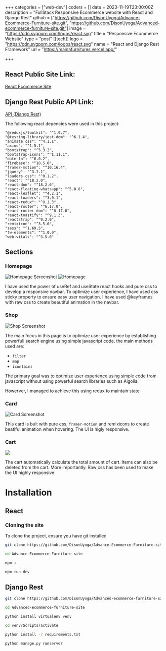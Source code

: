 +++
categories = ["web-dev"]
coders = []
date = 2023-11-19T23:00:00Z
description = "FullStack Responsive Ecommerce website with React and Django Rest"
github = ["https://github.com/DisonUyoga/Advance-Ecommerce-Furniture-site.git", "https://github.com/DisonUyoga/Advanced-ecommerce-furniture-site.git"]
image = "https://cdn.svgporn.com/logos/react.svg"
title = "Responsive Ecommerce Website"
type = "post"
[[tech]]
logo = "https://cdn.svgporn.com/logos/react.svg"
name = "React and Django Rest Framework"
url = "https://mainafurnitures.vercel.app/"


+++

## React Public Site Link:

[React Ecommerce Site](https://mainafurnitures.vercel.app/)

## Django Rest Public API Link:

[API (Django Rest)](https://obudhodison.pythonanywhere.com/api/products/)

The following react depencies were used in this project:

    "@reduxjs/toolkit": "^1.9.7",
    "@testing-library/jest-dom": "^6.1.4",
    "animate.css": "^4.1.1",
    "axios": "^1.5.1",
    "bootstrap": "^5.3.2",
    "bootstrap-icons": "^1.11.1",
    "date-fn": "^0.0.2",
    "firebase": "^10.5.0",
    "framer-motion": "^10.16.4",
    "jquery": "^3.7.1",
    "loaders.css": "^0.1.2",
    "react": "^18.2.0",
    "react-dom": "^18.2.0",
    "react-floating-whatsapp": "^5.0.8",
    "react-leaflet": "^4.2.1",
    "react-loaders": "^3.0.1",
    "react-redux": "^8.1.3",
    "react-router": "^6.17.0",
    "react-router-dom": "^6.17.0",
    "react-toastify": "^9.1.3",
    "reactstrap": "^9.2.0",
    "remixicon": "^3.5.0",
    "sass": "^1.69.5",
    "tw-elements": "^1.0.0",
    "web-vitals": "^3.5.0"

## Sections

### Homepage

![Homepage Screenshot](https://res.cloudinary.com/dfjpdzsin/image/upload/homepage_xyk6it.png "Homepage Screenshot")
![Homepage](https://res.cloudinary.com/dfjpdzsin/image/upload/v1717225383/mobileScreenhomepage_ovhcpn.png "Homepage Screenshot")

I have used the power of useRef and useState react hooks and pure css to develop a responsive navbar. To optimize user experience, I have used css sticky property to ensure easy user navigation. I have used @keyframes with raw css to create beautiful animation in the navbar.

### Shop

![Shop Screenshot](https://res.cloudinary.com/dfjpdzsin/image/upload/v1717222935/mobileshop_wi5e65.png "Shop Screenshot")

The main focus in this page is to optimize user experience by establishing powerfull search engine using simple javascript code. the main methods used are:

- `filter`
- `map`
- `icontains`

The primary goal was to optimize user experience using simple code from javascript without using powerful search libraries such as Algolia.

Howerver, I managed to achieve this using redux to maintain state

### Card

![Card Screenshot](https://res.cloudinary.com/dfjpdzsin/image/upload/v1717222907/homepagecard_j6pcvf.png "Card Screenshot")

This card is bult with pure css, `framer-motion` and remixicons to create beatiful animation when hovering. The UI is higly responsive.

### Cart

![](https://res.cloudinary.com/dfjpdzsin/image/upload/v1717222773/homecart_zv9lce.png)

The cart automatically calculate the total amount of cart. Items can also be deleted from the cart. More importantly. Raw css has been used to make the UI highly responsive

# Installation

## React

### Cloning the site

To clone the project, ensure you have git installed

```bash
git clone https://github.com/DisonUyoga/Advance-Ecommerce-Furniture-site.git
```

```bash
cd Advance-Ecommerce-Furniture-site
```

```bash
npm i
```

```bash
npm run dev
```

## Django Rest

```bash
git clone https://github.com/DisonUyoga/Advanced-ecommerce-furniture-site.git
```

```bash
cd Advanced-ecommerce-furniture-site
```

```bash
python install virtualenv venv
```

```bash
cd venv/Scripts/activate
```

```bash
python install -r requirements.txt
```

```bash
python manage.py runserver
```
